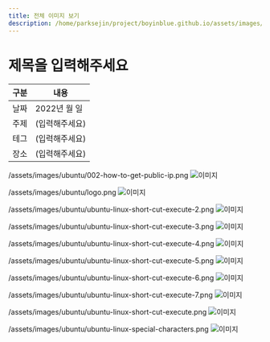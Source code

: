 ```yaml
---
title: 전체 이미지 보기
description: /home/parksejin/project/boyinblue.github.io/assets/images/ubuntu
---
```



제목을 입력해주세요
===


|구분|내용|
|---|---|
|날짜|2022년 월 일|
|주제|(입력해주세요)|
|테그|(입력해주세요)|
|장소|(입력해주세요)|


/assets/images/ubuntu/002-how-to-get-public-ip.png
![이미지](002-how-to-get-public-ip.png)


/assets/images/ubuntu/logo.png
![이미지](logo.png)


/assets/images/ubuntu/ubuntu-linux-short-cut-execute-2.png
![이미지](ubuntu-linux-short-cut-execute-2.png)


/assets/images/ubuntu/ubuntu-linux-short-cut-execute-3.png
![이미지](ubuntu-linux-short-cut-execute-3.png)


/assets/images/ubuntu/ubuntu-linux-short-cut-execute-4.png
![이미지](ubuntu-linux-short-cut-execute-4.png)


/assets/images/ubuntu/ubuntu-linux-short-cut-execute-5.png
![이미지](ubuntu-linux-short-cut-execute-5.png)


/assets/images/ubuntu/ubuntu-linux-short-cut-execute-6.png
![이미지](ubuntu-linux-short-cut-execute-6.png)


/assets/images/ubuntu/ubuntu-linux-short-cut-execute-7.png
![이미지](ubuntu-linux-short-cut-execute-7.png)


/assets/images/ubuntu/ubuntu-linux-short-cut-execute.png
![이미지](ubuntu-linux-short-cut-execute.png)


/assets/images/ubuntu/ubuntu-linux-special-characters.png
![이미지](ubuntu-linux-special-characters.png)


